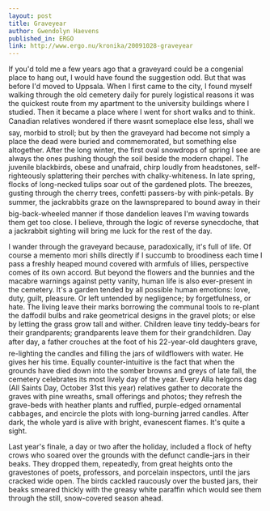 ```yaml
---
layout: post
title: Graveyear
author: Gwendolyn Haevens
published_in: ERGO
link: http://www.ergo.nu/kronika/20091028-graveyear
---
```


If you'd told me a few years ago that a graveyard could be a congenial place to hang out, I would have found the suggestion odd. But that was before I'd moved to Uppsala. <!--more-->
When I first came to the city, I found myself walking through the old cemetery daily for purely logistical reasons it was the quickest route from my apartment to the university buildings where I studied. Then it became a place where I went for short walks and to think. Canadian relatives wondered if there wasnt someplace else less, shall we say, morbid to stroll; but by then the graveyard had become not simply a place the dead were buried and commemorated, but something else altogether. 
After the long winter, the first oval snowdrops of spring I see are always the ones pushing though the soil beside the modern chapel. The juvenile blackbirds, obese and unafraid, chirp loudly from headstones, self-righteously splattering their perches with chalky-whiteness. In late spring, flocks of long-necked tulips soar out of the gardened plots. The breezes, gusting through the cherry trees, confetti passers-by with pink-petals. By summer, the jackrabbits graze on the lawnsprepared to bound away in their big-back-wheeled manner if those dandelion leaves I'm waving towards them get too close. I believe, through the logic of reverse synecdoche, that a jackrabbit sighting will bring me luck for the rest of the day.

I wander through the graveyard because, paradoxically, it's full of life. Of course a memento mori shills directly if I succumb to broodiness each time I pass a freshly heaped mound covered with armfuls of lilies, perspective comes of its own accord. But beyond the flowers and the bunnies and the macabre warnings against petty vanity, human life is also ever-present in the cemetery. It's a garden tended by all possible human emotions: love, duty, guilt, pleasure. Or left untended by negligence; by forgetfulness, or hate. The living leave their marks borrowing the communal tools to re-plant the daffodil bulbs and rake geometrical designs in the gravel plots; or else by letting the grass grow tall and wither. Children leave tiny teddy-bears for their grandparents; grandparents leave them for their grandchildren. Day after day, a father crouches at the foot of his 22-year-old daughters grave, re-lighting the candles and filling the jars of wildflowers with water. He gives her his time.
Equally counter-intuitive is the fact that when the grounds have died down into the somber browns and greys of late fall, the cemetery celebrates its most lively day of the year. Every Alla helgons dag (All Saints Day, October 31st this year) relatives gather to decorate the graves with pine wreaths, small offerings and photos; they refresh the grave-beds with heather plants and ruffled, purple-edged ornamental cabbages, and encircle the plots with long-burning jarred candles. After dark, the whole yard is alive with bright, evanescent flames. It's quite a sight.

Last year's finale, a day or two after the holiday, included a flock of hefty crows who soared over the grounds with the defunct candle-jars in their beaks. They dropped them, repeatedly, from great heights onto the gravestones of poets, professors, and porcelain inspectors, until the jars cracked wide open. The birds cackled raucously over the busted jars, their beaks smeared thickly with the greasy white paraffin which would see them through the still, snow-covered season ahead.
